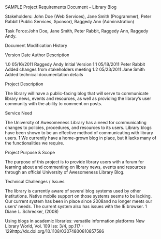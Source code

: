 SAMPLE Project Requirements Document – Library Blog  

Stakeholders: John Doe (Web Services), Jane Smith (Programmer), Peter Rabbit (Public Services, Sponsor), Raggedy Ann (Administration) 

Task Force:John Doe, Jane Smith, Peter Rabbit, Raggedy Ann, Raggedy Andy.  

Document Modification History 

Version Date Author Description 

1.0 05/16/2011 Raggedy Andy Initial Version 
1.1 05/18/2011 Peter Rabbit Added changes from stakeholders meeting 
1.2 05/23/2011 Jane Smith Added technical documentation details 

Project Description 

The library will have a public-facing blog that will serve to communicate library news, events and resources, as well as providing the library’s user community with the ability to comment on posts. 

Service Need 

The University of Awesomeness Library has a need for communicating changes to policies, procedures, and resources to its users. Library blogs have been shown to be an effective method of communicating with library users. 1 We currently have a home-grown blog in place, but it lacks many of the functionalities we require. 

Project Purpose & Scope 

The purpose of this project is to provide library users with a forum for learning about and commenting on library news, events and resources through an official University of Awesomeness Library Blog. 

Technical Challenges / Issues 

The library is currently aware of several blog systems used by other institutions. Native mobile support on those systems seems to be lacking. Our current system has been in place since 2008and no longer meets our users’ needs. The current system also has issues with the IE browser. 1 Diane L. Schrecker, (2008) 

Using blogs in academic libraries: versatile information platforms
New Library World, Vol. 109 Iss: 3/4, pp.117 - 129http://dx.doi.org/10.1108/03074800810857586
